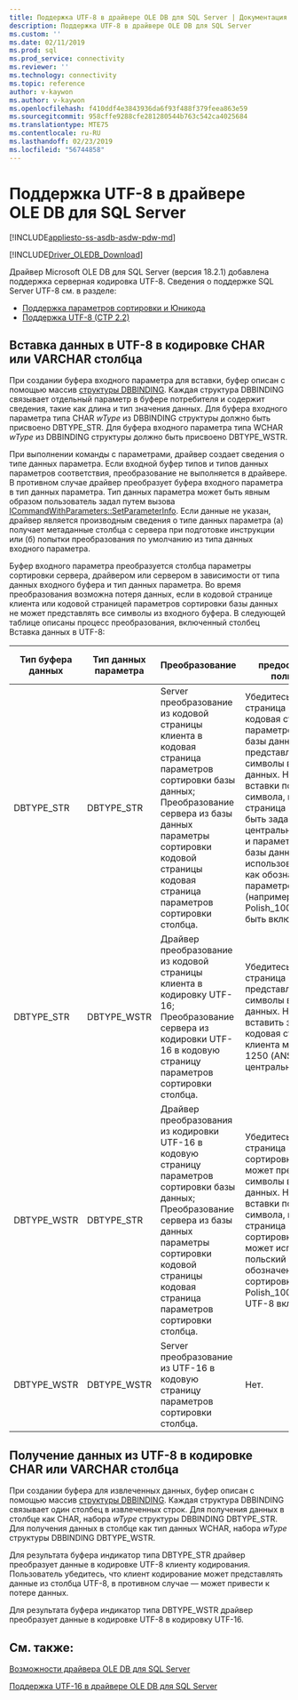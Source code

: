```yaml
---
title: Поддержка UTF-8 в драйвере OLE DB для SQL Server | Документация Майкрософт
description: Поддержка UTF-8 в драйвере OLE DB для SQL Server
ms.custom: ''
ms.date: 02/11/2019
ms.prod: sql
ms.prod_service: connectivity
ms.reviewer: ''
ms.technology: connectivity
ms.topic: reference
author: v-kaywon
ms.author: v-kaywon
ms.openlocfilehash: f410ddf4e3843936da6f93f488f379feea863e59
ms.sourcegitcommit: 958cffe9288cfe281280544b763c542ca4025684
ms.translationtype: MTE75
ms.contentlocale: ru-RU
ms.lasthandoff: 02/23/2019
ms.locfileid: "56744858"
---
```

# <a name="utf-8-support-in-ole-db-driver-for-sql-server"></a>Поддержка UTF-8 в драйвере OLE DB для SQL Server
[!INCLUDE[appliesto-ss-asdb-asdw-pdw-md](../../../includes/appliesto-ss-asdb-asdw-pdw-md.md)]

[!INCLUDE[Driver_OLEDB_Download](../../../includes/driver_oledb_download.md)]

Драйвер Microsoft OLE DB для SQL Server (версия 18.2.1) добавлена поддержка серверная кодировка UTF-8. Сведения о поддержке SQL Server UTF-8 см. в разделе:
- [Поддержка параметров сортировки и Юникода](../../../relational-databases/collations/collation-and-unicode-support.md)
- [Поддержка UTF-8 (CTP 2.2)](../../../sql-server/what-s-new-in-sql-server-ver15.md#utf-8-support-ctp-22)

## <a name="data-insertion-into-a-utf-8-encoded-char-or-varchar-column"></a>Вставка данных в UTF-8 в кодировке CHAR или VARCHAR столбца
При создании буфера входного параметра для вставки, буфер описан с помощью массив [структуры DBBINDING](https://go.microsoft.com/fwlink/?linkid=2071182). Каждая структура DBBINDING связывает отдельный параметр в буфере потребителя и содержит сведения, такие как длина и тип значения данных. Для буфера входного параметра типа CHAR *wType* из DBBINDING структуры должно быть присвоено DBTYPE_STR. Для буфера входного параметра типа WCHAR *wType* из DBBINDING структуры должно быть присвоено DBTYPE_WSTR.

При выполнении команды с параметрами, драйвер создает сведения о типе данных параметра. Если входной буфер типов и типов данных параметров соответствия, преобразование не выполняется в драйвере. В противном случае драйвер преобразует буфера входного параметра в тип данных параметра. Тип данных параметра может быть явным образом пользователь задал путем вызова [ICommandWithParameters::SetParameterInfo](https://go.microsoft.com/fwlink/?linkid=2071577). Если данные не указан, драйвер является производным сведения о типе данных параметра (a) получает метаданные столбца с сервера при подготовке инструкции или (б) попытки преобразования по умолчанию из типа данных входного параметра.

Буфер входного параметра преобразуется столбца параметры сортировки сервера, драйвером или сервером в зависимости от типа данных входного буфера и тип данных параметра. Во время преобразования возможна потеря данных, если в кодовой странице клиента или кодовой страницей параметров сортировки базы данных не может представлять все символы из входного буфера. В следующей таблице описаны процесс преобразования, включенный столбец Вставка данных в UTF-8:

|Тип буфера данных|Тип данных параметра|Преобразование|Меры предосторожности пользователя|
|---             |---                |---       |---            |
|DBTYPE_STR|DBTYPE_STR|Server преобразование из кодовой страницы клиента в кодовая страница параметров сортировки базы данных; Преобразование сервера из базы данных параметры сортировки кодовой страницы кодовая страница параметров сортировки столбца.|Убедитесь, кодовая страница клиента и кодовая страница параметров сортировки базы данных может представлять все символы во входных данных. Например для вставки польский символа, кодовая страница клиента может быть задано 1250 (ANSI центральноевропейские) и параметры сортировки базы данных может использовать польский как обозначение параметров сортировки (например, Polish_100_CI_AS_SC) или быть включены UTF-8.|
|DBTYPE_STR|DBTYPE_WSTR|Драйвер преобразование из кодовой страницы клиента в кодировку UTF-16; Преобразование сервера из кодировки UTF-16 в кодовую страницу параметров сортировки столбца.|Убедитесь, что кодовая страница клиента может представлять все символы во входных данных. Например чтобы вставить знак, польский, кодовая страница клиента может присвоить 1250 (ANSI центральноевропейские).|
|DBTYPE_WSTR|DBTYPE_STR|Драйвер преобразования из кодировки UTF-16 в кодовую страницу параметров сортировки базы данных; Преобразование сервера из базы данных параметры сортировки кодовой страницы кодовая страница параметров сортировки столбца.|Убедитесь, что кодовая страница параметров сортировки базы данных может представлять все символы во входных данных. Например для вставки польский символа, кодовая страница параметров сортировки базы данных может использовать польский как обозначение параметров сортировки (например, Polish_100_CI_AS_SC) или UTF-8 включено.|
|DBTYPE_WSTR|DBTYPE_WSTR|Server преобразование из UTF-16 в кодовую страницу параметров сортировки столбца.|Нет.|

## <a name="data-retrieval-from-a-utf-8-encoded-char-or-varchar-column"></a>Получение данных из UTF-8 в кодировке CHAR или VARCHAR столбца
При создании буфера для извлеченных данных, буфер описан с помощью массив [структуры DBBINDING](https://go.microsoft.com/fwlink/?linkid=2071182). Каждая структура DBBINDING связывает один столбец в извлеченных строк. Для получения данных в столбце как CHAR, набора *wType* структуры DBBINDING DBTYPE_STR. Для получения данных в столбце как тип данных WCHAR, набора *wType* структуры DBBINDING DBTYPE_WSTR.

Для результата буфера индикатор типа DBTYPE_STR драйвер преобразует данные в кодировке UTF-8 клиенту кодирования. Пользователь убедитесь, что клиент кодирование может представлять данные из столбца UTF-8, в противном случае — может привести к потере данных.

Для результата буфера индикатор типа DBTYPE_WSTR драйвер преобразует данные в кодировке UTF-8 в кодировку UTF-16.
  
## <a name="see-also"></a>См. также:  
[Возможности драйвера OLE DB для SQL Server](../../oledb/features/oledb-driver-for-sql-server-features.md) 

[Поддержка UTF-16 в драйвере OLE DB для SQL Server](../../oledb/features/utf-16-support-in-oledb-driver-for-sql-server.md)    
  
  
